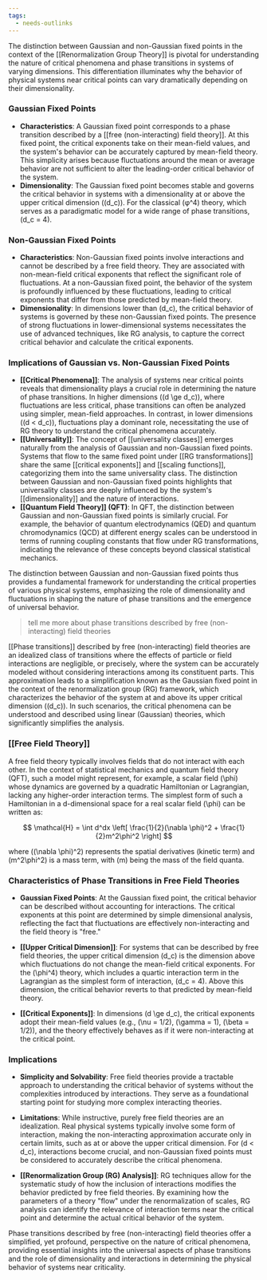 ```yaml
---
tags:
  - needs-outlinks
---
```

The distinction between Gaussian and non-Gaussian fixed points in the context of the [[Renormalization Group Theory]] is pivotal for understanding the nature of critical phenomena and phase transitions in systems of varying dimensions. This differentiation illuminates why the behavior of physical systems near critical points can vary dramatically depending on their dimensionality.

### Gaussian Fixed Points

- **Characteristics**: A Gaussian fixed point corresponds to a phase transition described by a [[free (non-interacting) field theory]]. At this fixed point, the critical exponents take on their mean-field values, and the system's behavior can be accurately captured by mean-field theory. This simplicity arises because fluctuations around the mean or average behavior are not sufficient to alter the leading-order critical behavior of the system.
- **Dimensionality**: The Gaussian fixed point becomes stable and governs the critical behavior in systems with a dimensionality at or above the upper critical dimension (\(d_c\)). For the classical \(φ^4\) theory, which serves as a paradigmatic model for a wide range of phase transitions, \(d_c = 4\).

### Non-Gaussian Fixed Points

- **Characteristics**: Non-Gaussian fixed points involve interactions and cannot be described by a free field theory. They are associated with non-mean-field critical exponents that reflect the significant role of fluctuations. At a non-Gaussian fixed point, the behavior of the system is profoundly influenced by these fluctuations, leading to critical exponents that differ from those predicted by mean-field theory.
- **Dimensionality**: In dimensions lower than \(d_c\), the critical behavior of systems is governed by these non-Gaussian fixed points. The presence of strong fluctuations in lower-dimensional systems necessitates the use of advanced techniques, like RG analysis, to capture the correct critical behavior and calculate the critical exponents.

### Implications of Gaussian vs. Non-Gaussian Fixed Points

- **[[Critical Phenomena]]**: The analysis of systems near critical points reveals that dimensionality plays a crucial role in determining the nature of phase transitions. In higher dimensions (\(d \ge d_c\)), where fluctuations are less critical, phase transitions can often be analyzed using simpler, mean-field approaches. In contrast, in lower dimensions (\(d < d_c\)), fluctuations play a dominant role, necessitating the use of RG theory to understand the critical phenomena accurately.
- **[[Universality]]**: The concept of [[universality classes]] emerges naturally from the analysis of Gaussian and non-Gaussian fixed points. Systems that flow to the same fixed point under [[RG transformations]] share the same [[critical exponents]] and [[scaling functions]], categorizing them into the same universality class. The distinction between Gaussian and non-Gaussian fixed points highlights that universality classes are deeply influenced by the system's [[dimensionality]] and the nature of interactions.
- **[[Quantum Field Theory]] (QFT)**: In QFT, the distinction between Gaussian and non-Gaussian fixed points is similarly crucial. For example, the behavior of quantum electrodynamics (QED) and quantum chromodynamics (QCD) at different energy scales can be understood in terms of running coupling constants that flow under RG transformations, indicating the relevance of these concepts beyond classical statistical mechanics.

The distinction between Gaussian and non-Gaussian fixed points thus provides a fundamental framework for understanding the critical properties of various physical systems, emphasizing the role of dimensionality and fluctuations in shaping the nature of phase transitions and the emergence of universal behavior.

> tell me more about phase transitions described by free (non-interacting) field theories

[[Phase transitions]] described by free (non-interacting) field theories are an idealized class of transitions where the effects of particle or field interactions are negligible, or precisely, where the system can be accurately modeled without considering interactions among its constituent parts. This approximation leads to a simplification known as the Gaussian fixed point in the context of the renormalization group (RG) framework, which characterizes the behavior of the system at and above its upper critical dimension (\(d_c\)). In such scenarios, the critical phenomena can be understood and described using linear (Gaussian) theories, which significantly simplifies the analysis.

### [[Free Field Theory]]

A free field theory typically involves fields that do not interact with each other. In the context of statistical mechanics and quantum field theory (QFT), such a model might represent, for example, a scalar field \(\phi\) whose dynamics are governed by a quadratic Hamiltonian or Lagrangian, lacking any higher-order interaction terms. The simplest form of such a Hamiltonian in a d-dimensional space for a real scalar field \(\phi\) can be written as:

$$ \mathcal{H} = \int d^dx \left[ \frac{1}{2}(\nabla \phi)^2 + \frac{1}{2}m^2\phi^2 \right] $$

where \((\nabla \phi)^2\) represents the spatial derivatives (kinetic term) and \(m^2\phi^2\) is a mass term, with \(m\) being the mass of the field quanta.

### Characteristics of Phase Transitions in Free Field Theories

- **Gaussian Fixed Points**: At the Gaussian fixed point, the critical behavior can be described without accounting for interactions. The critical exponents at this point are determined by simple dimensional analysis, reflecting the fact that fluctuations are effectively non-interacting and the field theory is "free."
  
- **[[Upper Critical Dimension]]**: For systems that can be described by free field theories, the upper critical dimension \(d_c\) is the dimension above which fluctuations do not change the mean-field critical exponents. For the \(\phi^4\) theory, which includes a quartic interaction term in the Lagrangian as the simplest form of interaction, \(d_c = 4\). Above this dimension, the critical behavior reverts to that predicted by mean-field theory.

- **[[Critical Exponents]]**: In dimensions \(d \ge d_c\), the critical exponents adopt their mean-field values (e.g., \(\nu = 1/2\), \(\gamma = 1\), \(\beta = 1/2\)), and the theory effectively behaves as if it were non-interacting at the critical point.

### Implications

- **Simplicity and Solvability**: Free field theories provide a tractable approach to understanding the critical behavior of systems without the complexities introduced by interactions. They serve as a foundational starting point for studying more complex interacting theories.
  
- **Limitations**: While instructive, purely free field theories are an idealization. Real physical systems typically involve some form of interaction, making the non-interacting approximation accurate only in certain limits, such as at or above the upper critical dimension. For \(d < d_c\), interactions become crucial, and non-Gaussian fixed points must be considered to accurately describe the critical phenomena.

- **[[Renormalization Group (RG) Analysis]]**: RG techniques allow for the systematic study of how the inclusion of interactions modifies the behavior predicted by free field theories. By examining how the parameters of a theory "flow" under the renormalization of scales, RG analysis can identify the relevance of interaction terms near the critical point and determine the actual critical behavior of the system.

Phase transitions described by free (non-interacting) field theories offer a simplified, yet profound, perspective on the nature of critical phenomena, providing essential insights into the universal aspects of phase transitions and the role of dimensionality and interactions in determining the physical behavior of systems near criticality.